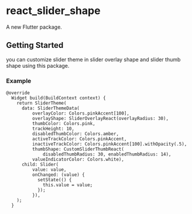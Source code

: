 # react_slider_shape

A new Flutter package.

## Getting Started

you can customize slider theme in slider overlay shape and
slider thumb shape using this package.

### Example

    @override
      Widget build(BuildContext context) {
        return SliderTheme(
          data: SliderThemeData(
              overlayColor: Colors.pinkAccent[100],
              overlayShape: SliderOverlayReact(overlayRadius: 30),
              thumbColor: Colors.pink,
              trackHeight: 10,
              disabledThumbColor: Colors.amber,
              activeTrackColor: Colors.pinkAccent,
              inactiveTrackColor: Colors.pinkAccent[100].withOpacity(.5),
              thumbShape: CustomSliderThumbReact(
                  disabledThumbRadius: 30, enabledThumbRadius: 14),
              valueIndicatorColor: Colors.white),
          child: Slider(
              value: value,
              onChanged: (value) {
                setState(() {
                  this.value = value;
                });
              }),
        );
      }




